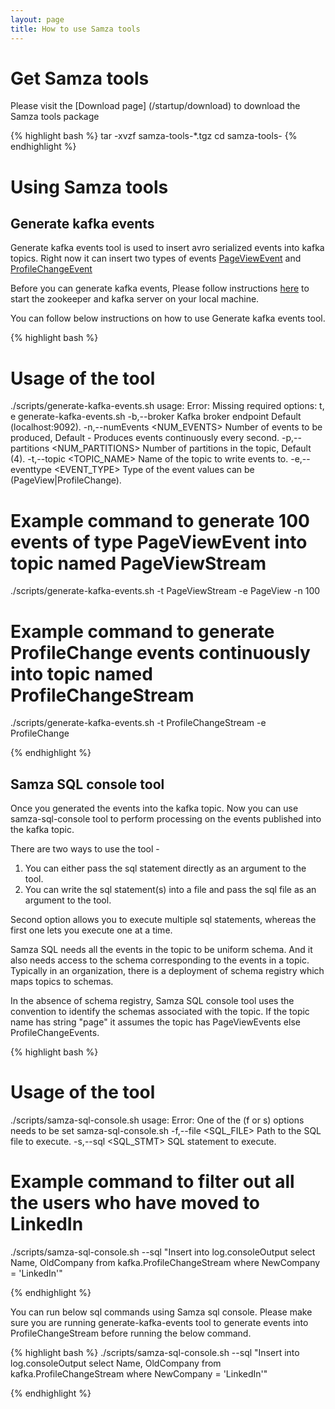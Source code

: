 ```yaml
---
layout: page
title: How to use Samza tools
---
```


<!--
   Licensed to the Apache Software Foundation (ASF) under one or more
   contributor license agreements.  See the NOTICE file distributed with
   this work for additional information regarding copyright ownership.
   The ASF licenses this file to You under the Apache License, Version 2.0
   (the "License"); you may not use this file except in compliance with
   the License.  You may obtain a copy of the License at

       http://www.apache.org/licenses/LICENSE-2.0

   Unless required by applicable law or agreed to in writing, software
   distributed under the License is distributed on an "AS IS" BASIS,
   WITHOUT WARRANTIES OR CONDITIONS OF ANY KIND, either express or implied.
   See the License for the specific language governing permissions and
   limitations under the License.
-->


# Get Samza tools

Please visit the [Download page] (/startup/download) to download the Samza tools package

{% highlight bash %}
tar -xvzf samza-tools-*.tgz
cd samza-tools-<version>
{% endhighlight %}


# Using Samza tools


## Generate kafka events


Generate kafka events tool is used to insert avro serialized events into kafka topics. Right now it can insert two types of events [PageViewEvent](https://github.com/apache/samza/blob/master/samza-tools/src/main/java/org/com/linkedin/samza/tools/schemas/PageViewEvent.avsc) and [ProfileChangeEvent](https://github.com/apache/samza/blob/master/samza-tools/src/main/java/org/com/linkedin/samza/tools/schemas/ProfileChangeEvent.avsc)

Before you can generate kafka events, Please follow instructions [here](http://kafka.apache.org/quickstart) to start the zookeeper and kafka server on your local machine.

You can follow below instructions on how to use Generate kafka events tool.

{% highlight bash %}

# Usage of the tool

./scripts/generate-kafka-events.sh
usage: Error: Missing required options: t, e
              generate-kafka-events.sh
 -b,--broker <BROKER>               Kafka broker endpoint Default (localhost:9092).
 -n,--numEvents <NUM_EVENTS>        Number of events to be produced, 
                                    Default - Produces events continuously every second.
 -p,--partitions <NUM_PARTITIONS>   Number of partitions in the topic,
                                    Default (4).
 -t,--topic <TOPIC_NAME>            Name of the topic to write events to.
 -e,--eventtype <EVENT_TYPE>        Type of the event values can be (PageView|ProfileChange). 


# Example command to generate 100 events of type PageViewEvent into topic named PageViewStream

 ./scripts/generate-kafka-events.sh -t PageViewStream -e PageView -n 100


# Example command to generate ProfileChange events continuously into topic named ProfileChangeStream

 ./scripts/generate-kafka-events.sh -t ProfileChangeStream -e ProfileChange 

{% endhighlight %}

## Samza SQL console tool

Once you generated the events into the kafka topic. Now you can use samza-sql-console tool to perform processing on the events published into the kafka topic.

There are two ways to use the tool -

1. You can either pass the sql statement directly as an argument to the tool. 
2. You can write the sql statement(s) into a file and pass the sql file as an argument to the tool.

Second option allows you to execute multiple sql statements, whereas the first one lets you execute one at a time.

Samza SQL needs all the events in the topic to be uniform schema. And it also needs access to the schema corresponding to the events in a topic. Typically in an organization, there is a deployment of schema registry which maps topics to schemas. 

In the absence of schema registry, Samza SQL console tool uses the convention to identify the schemas associated with the topic. If the topic name has string "page" it assumes the topic has PageViewEvents else ProfileChangeEvents. 

{% highlight bash %}

# Usage of the tool

 ./scripts/samza-sql-console.sh
usage: Error: One of the (f or s) options needs to be set
              samza-sql-console.sh
 -f,--file <SQL_FILE>   Path to the SQL file to execute.
 -s,--sql <SQL_STMT>    SQL statement to execute.

# Example command to filter out all the users who have moved to LinkedIn

./scripts/samza-sql-console.sh --sql "Insert into log.consoleOutput select Name, OldCompany from kafka.ProfileChangeStream where NewCompany = 'LinkedIn'"

{% endhighlight %}

You can run below sql commands using Samza sql console. Please make sure you are running generate-kafka-events tool to generate events into ProfileChangeStream before running the below command.

{% highlight bash %}
./scripts/samza-sql-console.sh --sql "Insert into log.consoleOutput select Name, OldCompany from kafka.ProfileChangeStream where NewCompany = 'LinkedIn'"

{% endhighlight %}
